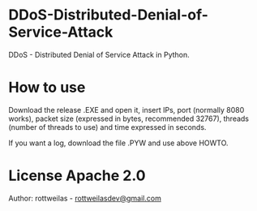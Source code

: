 # DDoS-Distributed-Denial-of-Service-Attack
DDoS - Distributed Denial of Service Attack in Python.

# How to use 

Download the release .EXE and open it, insert IPs, port (normally 8080 works), packet size (expressed in bytes, recommended 32767), threads (number of threads to use) and time expressed in seconds.

If you want a log, download the file .PYW and use above HOWTO.

# License Apache 2.0
Author: rottweilas - rottweilasdev@gmail.com
